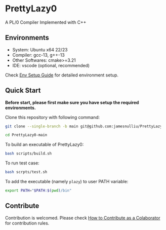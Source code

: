 # PrettyLazy0
A PL/0 Compiler Implemented with C++

## Environments

- System: Ubuntu x64 22/23
- Compiler: gcc-13, g++-13
- Other Softwares: cmake>=3.21
- IDE: vscode (optional, recommended)

Check [Env Setup Guide](./docs/Env_Setup_Guide.md) for detailed environment setup.

## Quick Start

**Before start, please first make sure you have setup the required environments.**

Clone this repository with following command:

```bash
git clone --single-branch -b main git@github.com:jamesnulliu/PrettyLazy0.git PrettyLazy0-main

cd PrettyLazy0-main
```

To build an executable of PrettyLazy0:

```bash
bash scripts/build.sh
```

To run test case:

```bash
bash scrpts/test.sh
```

To add the executable (namely `plazy`) to user PATH variable:

```bash
export PATH="$PATH:$(pwd)/bin"
```

## Contribute

Contribution is welcomed. Please check [How to Contribute as a Colaborator](./docs/How_to_Contribute_as_a_Colaborator.md) for contribution rules.
